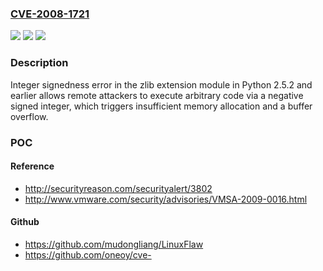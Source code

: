 ### [CVE-2008-1721](https://cve.mitre.org/cgi-bin/cvename.cgi?name=CVE-2008-1721)
![](https://img.shields.io/static/v1?label=Product&message=n%2Fa&color=blue)
![](https://img.shields.io/static/v1?label=Version&message=n%2Fa&color=blue)
![](https://img.shields.io/static/v1?label=Vulnerability&message=n%2Fa&color=brighgreen)

### Description

Integer signedness error in the zlib extension module in Python 2.5.2 and earlier allows remote attackers to execute arbitrary code via a negative signed integer, which triggers insufficient memory allocation and a buffer overflow.

### POC

#### Reference
- http://securityreason.com/securityalert/3802
- http://www.vmware.com/security/advisories/VMSA-2009-0016.html

#### Github
- https://github.com/mudongliang/LinuxFlaw
- https://github.com/oneoy/cve-

